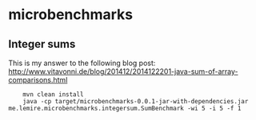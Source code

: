 microbenchmarks
===============




Integer sums
--------------

This is my answer to the following blog post: http://www.vitavonni.de/blog/201412/2014122201-java-sum-of-array-comparisons.html

        mvn clean install
        java -cp target/microbenchmarks-0.0.1-jar-with-dependencies.jar me.lemire.microbenchmarks.integersum.SumBenchmark -wi 5 -i 5 -f 1

